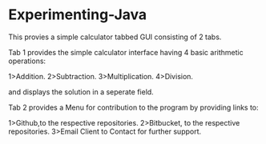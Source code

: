 Experimenting-Java
==================

This provies a simple calculator tabbed GUI consisting of 2 tabs.

Tab 1 provides the simple calculator interface having 4 basic arithmetic operations:

1>Addition.
2>Subtraction.
3>Multiplication.
4>Division.

and displays the solution in a seperate field.

Tab 2 provides a Menu for contribution to the program by providing links to:

1>Github,to the respective repositories.
2>Bitbucket, to the respective repositories.
3>Email Client to Contact for further support.
